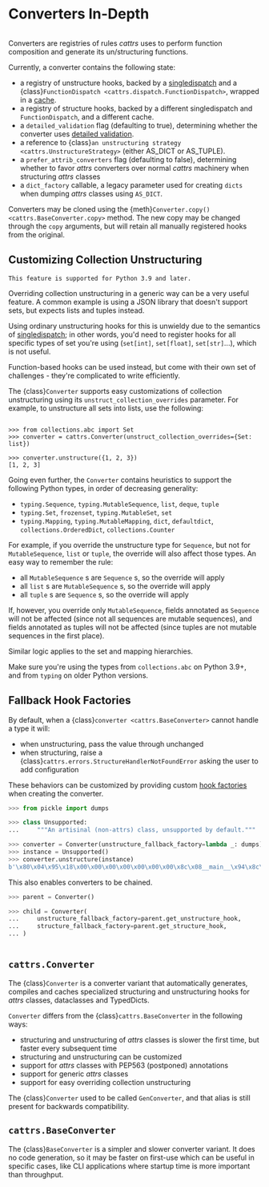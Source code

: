 # Converters In-Depth
```{currentmodule} cattrs
```

Converters are registries of rules _cattrs_ uses to perform function composition and generate its un/structuring functions.

Currently, a converter contains the following state:

- a registry of unstructure hooks, backed by a [singledispatch](https://docs.python.org/3/library/functools.html#functools.singledispatch) and a {class}`FunctionDispatch <cattrs.dispatch.FunctionDispatch>`, wrapped in a [cache](https://docs.python.org/3/library/functools.html#functools.cache).
- a registry of structure hooks, backed by a different singledispatch and `FunctionDispatch`, and a different cache.
- a `detailed_validation` flag (defaulting to true), determining whether the converter uses [detailed validation](validation.md#detailed-validation).
- a reference to {class}`an unstructuring strategy <cattrs.UnstructureStrategy>` (either AS_DICT or AS_TUPLE).
- a `prefer_attrib_converters` flag (defaulting to false), determining whether to favor _attrs_ converters over normal _cattrs_ machinery when structuring _attrs_ classes
- a `dict_factory` callable, a legacy parameter used for creating `dicts` when dumping _attrs_ classes using `AS_DICT`.

Converters may be cloned using the {meth}`Converter.copy() <cattrs.BaseConverter.copy>` method.
The new copy may be changed through the `copy` arguments, but will retain all manually registered hooks from the original.


## Customizing Collection Unstructuring

```{important}
This feature is supported for Python 3.9 and later.
```

Overriding collection unstructuring in a generic way can be a very useful feature.
A common example is using a JSON library that doesn't support sets, but expects lists and tuples instead.

Using ordinary unstructuring hooks for this is unwieldy due to the semantics of
[singledispatch](https://docs.python.org/3/library/functools.html#functools.singledispatch);
in other words, you'd need to register hooks for all specific types of set you're using (`set[int]`, `set[float]`,
`set[str]`...), which is not useful.

Function-based hooks can be used instead, but come with their own set of challenges - they're complicated to write efficiently.

The {class}`Converter` supports easy customizations of collection unstructuring using its `unstruct_collection_overrides` parameter.
For example, to unstructure all sets into lists, use the following:

```{doctest}

>>> from collections.abc import Set
>>> converter = cattrs.Converter(unstruct_collection_overrides={Set: list})

>>> converter.unstructure({1, 2, 3})
[1, 2, 3]
```

Going even further, the `Converter` contains heuristics to support the following Python types, in order of decreasing generality:

- `typing.Sequence`, `typing.MutableSequence`, `list`, `deque`, `tuple`
- `typing.Set`, `frozenset`, `typing.MutableSet`, `set`
- `typing.Mapping`, `typing.MutableMapping`, `dict`, `defaultdict`, `collections.OrderedDict`, `collections.Counter`

For example, if you override the unstructure type for `Sequence`, but not for `MutableSequence`, `list` or `tuple`, the override will also affect those types.
An easy way to remember the rule:

- all `MutableSequence` s are `Sequence` s, so the override will apply
- all `list` s are `MutableSequence` s, so the override will apply
- all `tuple` s are `Sequence` s, so the override will apply

If, however, you override only `MutableSequence`, fields annotated as `Sequence` will not be affected (since not all sequences are mutable sequences), and fields annotated as tuples will not be affected (since tuples
are not mutable sequences in the first place).

Similar logic applies to the set and mapping hierarchies.

Make sure you're using the types from `collections.abc` on Python 3.9+, and from `typing` on older Python versions.


## Fallback Hook Factories

By default, when a {class}`converter <cattrs.BaseConverter>` cannot handle a type it will:

* when unstructuring, pass the value through unchanged
* when structuring, raise a {class}`cattrs.errors.StructureHandlerNotFoundError` asking the user to add configuration

These behaviors can be customized by providing custom [hook factories](usage.md#using-factory-hooks) when creating the converter.

```python
>>> from pickle import dumps

>>> class Unsupported:
...     """An artisinal (non-attrs) class, unsupported by default."""

>>> converter = Converter(unstructure_fallback_factory=lambda _: dumps)
>>> instance = Unsupported()
>>> converter.unstructure(instance)
b'\x80\x04\x95\x18\x00\x00\x00\x00\x00\x00\x00\x8c\x08__main__\x94\x8c\x04Test\x94\x93\x94)\x81\x94.'
```

This also enables converters to be chained.

```python
>>> parent = Converter()

>>> child = Converter(
...     unstructure_fallback_factory=parent.get_unstructure_hook,
...     structure_fallback_factory=parent.get_structure_hook,
... )
```

```{versionadded} 23.2.0

```

## `cattrs.Converter`

The {class}`Converter` is a converter variant that automatically generates, compiles and caches specialized structuring and unstructuring hooks for _attrs_ classes, dataclasses and TypedDicts.

`Converter` differs from the {class}`cattrs.BaseConverter` in the following ways:

- structuring and unstructuring of _attrs_ classes is slower the first time, but faster every subsequent time
- structuring and unstructuring can be customized
- support for _attrs_ classes with PEP563 (postponed) annotations
- support for generic _attrs_ classes
- support for easy overriding collection unstructuring

The {class}`Converter` used to be called `GenConverter`, and that alias is still present for backwards compatibility.

## `cattrs.BaseConverter`

The {class}`BaseConverter` is a simpler and slower converter variant.
It does no code generation, so it may be faster on first-use which can be useful in specific cases, like CLI applications where startup time is more important than throughput.

